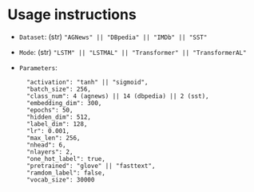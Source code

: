 
# Usage instructions

* `Dataset`: (str) `"AGNews" || "DBpedia" || "IMDb" || "SST"`
* `Mode`: (str) `"LSTM" || "LSTMAL" || "Transformer" || "TransformerAL"`
* `Parameters`:

        "activation": "tanh" || "sigmoid",
        "batch_size": 256,
        "class_num": 4 (agnews) || 14 (dbpedia) || 2 (sst),
        "embedding_dim": 300,
        "epochs": 50,
        "hidden_dim": 512,
        "label_dim": 128,
        "lr": 0.001,
        "max_len": 256,
        "nhead": 6,
        "nlayers": 2,
        "one_hot_label": true,
        "pretrained": "glove" || "fasttext",
        "ramdom_label": false,
        "vocab_size": 30000

